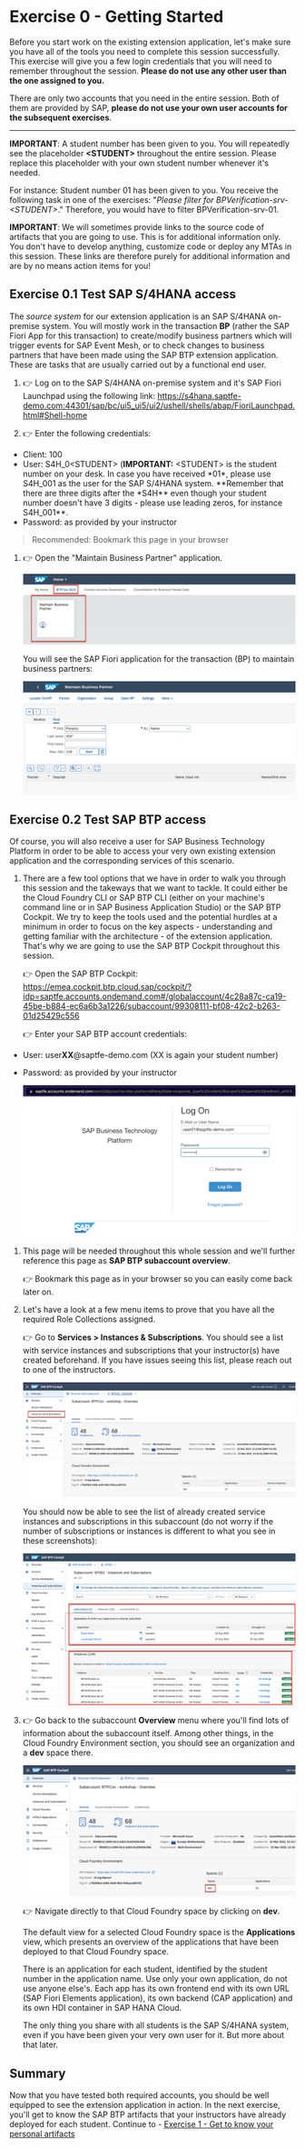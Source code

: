 # Exercise 0 - Getting Started

Before you start work on the existing extension application, let's make sure you have all of the tools you need to complete this session successfully. This exercise will give you a few login credentials that you will need to remember throughout the session. **Please do not use any other user than the one assigned to you.**

There are only two accounts that you need in the entire session. Both of them are provided by SAP, **please do not use your own user accounts for the subsequent exercises**.

---

**IMPORTANT**: A student number has been given to you. You will repeatedly see the placeholder **\<STUDENT>** throughout the entire session. Please replace this placeholder with your own student number whenever it's needed.

For instance: Student number 01 has been given to you. You receive the following task in one of the exercises: "_Please filter for BPVerification-srv-\<STUDENT>_."
Therefore, you would have to filter BPVerification-srv-01.

**IMPORTANT**: We will sometimes provide links to the source code of artifacts that you are going to use. This is for additional information only. You don't have to develop anything, customize code or deploy any MTAs in this session. These links are therefore purely for additional information and are by no means action items for you!

## Exercise 0.1 Test SAP S/4HANA access

The _source system_ for our extension application is an SAP S/4HANA on-premise system. You will mostly work in the transaction **BP** (rather the SAP Fiori App for this transaction) to create/modify business partners which will trigger events for SAP Event Mesh, or to check changes to business partners that have been made using the SAP BTP extension application. These are tasks that are usually carried out by a functional end user.

1. 👉 Log on to the SAP S/4HANA on-premise system and it's SAP Fiori Launchpad using the following link: <https://s4hana.saptfe-demo.com:44301/sap/bc/ui5_ui5/ui2/ushell/shells/abap/FioriLaunchpad.html#Shell-home>

2. 👉 Enter the following credentials:

- Client: 100
- User: S4H_0\<STUDENT> (**IMPORTANT:** \<STUDENT> is the student number on your desk. In case you have received *01\*, please use S4H_001 as the user for the SAP S/4HANA system. \**Remember that there are three digits after the *S4H\*\* even though your student number doesn't have 3 digits - please use leading zeros, for instance S4H_001\*\*.
- Password: as provided by your instructor

> Recommended: Bookmark this page in your browser

1. 👉 Open the "Maintain Business Partner" application.

   ![Open the Maintain Business Partner application in the group](./images/open-fiori-app.png)

   You will see the SAP Fiori application for the transaction (BP) to maintain business partners:

   ![Business Partner maintenance application open](./images/bp_fiori_app.png)

## Exercise 0.2 Test SAP BTP access

Of course, you will also receive a user for SAP Business Technology Platform in order to be able to access your very own existing extension application and the corresponding services of this scenario.

1. There are a few tool options that we have in order to walk you through this session and the takeways that we want to tackle. It could either be the Cloud Foundry CLI or SAP BTP CLI (either on your machine's command line or in SAP Business Application Studio) or the SAP BTP Cockpit. We try to keep the tools used and the potential hurdles at a minimum in order to focus on the key aspects - understanding and getting familiar with the architecture - of the extension application. That's why we are going to use the SAP BTP Cockpit throughout this session.

   👉 Open the SAP BTP Cockpit: <https://emea.cockpit.btp.cloud.sap/cockpit/?idp=saptfe.accounts.ondemand.com#/globalaccount/4c28a87c-ca19-45be-b884-ec6a6b3a1226/subaccount/99308111-bf08-42c2-b263-01d25429c556>

   👉 Enter your SAP BTP account credentials:

- User: user**XX**@saptfe-demo.com (XX is again your student number)
- Password: as provided by your instructor

  ![SAP BTP Logon screen](./images/btp_logon.png)

1. This page will be needed throughout this whole session and we'll further reference this page as **SAP BTP subaccount overview**.

   👉 Bookmark this page as in your browser so you can easily come back later on.

2. Let's have a look at a few menu items to prove that you have all the required Role Collections assigned.

   👉 Go to **Services > Instances & Subscriptions**. You should see a list with service instances and subscriptions that your instructor(s) have created beforehand. If you have issues seeing this list, please reach out to one of the instructors.

   ![BTP instances & subscriptions menu item](./images/btp_instances.png)

   You should now be able to see the list of already created service instances and subscriptions in this subaccount (do not worry if the number of subscriptions or instances is different to what you see in these screenshots):

   ![BTP instances & subscriptions menu item](./images/instances_subs_overview.png)

3. 👉 Go back to the subaccount **Overview** menu where you'll find lots of information about the subaccount itself. Among other things, in the Cloud Foundry Environment section, you should see an organization and a **dev** space there.

   ![Go to Cloud Foundry space by clicking on the dev space name](./images/go_to_cfspace.png)

   👉 Navigate directly to that Cloud Foundry space by clicking on **dev**.

   The default view for a selected Cloud Foundry space is the **Applications** view, which presents an overview of the applications that have been deployed to that Cloud Foundry space.

   There is an application for each student, identified by the student number in the application name. Use only your own application, do not use anyone else's. Each app has its own frontend end with its own URL (SAP Fiori Elements application), its own backend (CAP application) and its own HDI container in SAP HANA Cloud.

   The only thing you share with all students is the SAP S/4HANA system, even if you have been given your very own user for it. But more about that later.

## Summary

Now that you have tested both required accounts, you should be well equipped to see the extension application in action. In the next exercise, you'll get to know the SAP BTP artifacts that your instructors have already deployed for each student.
Continue to - [Exercise 1 - Get to know your personal artifacts](../ex1/README.md)
